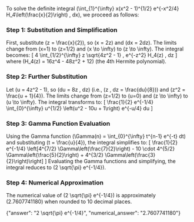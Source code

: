 

To solve the definite integral \(\int_{1}^{\infty} x(x^2 - 1)^{1/2} e^{-x^2/4} H_4\left(\frac{x}{2}\right) \, dx\), we proceed as follows:

### Step 1: Substitution and Simplification
First, substitute \(z = \frac{x}{2}\), so \(x = 2z\) and \(dx = 2dz\). The limits change from \(x=1\) to \(z=1/2\) and \(x \to \infty\) to \(z \to \infty\). The integral becomes:
\[
4 \int_{1/2}^{\infty} z \sqrt{4z^2 - 1} \, e^{-z^2} H_4(z) \, dz
\]
where \(H_4(z) = 16z^4 - 48z^2 + 12\) (the 4th Hermite polynomial).

### Step 2: Further Substitution
Let \(u = 4z^2 - 1\), so \(du = 8z \, dz\) (i.e., \(z \, dz = \frac{du}{8}\)) and \(z^2 = \frac{u + 1}{4}\). The limits change from \(z=1/2\) to \(u=0\) and \(z \to \infty\) to \(u \to \infty\). The integral transforms to:
\[
\frac{1}{2} e^{-1/4} \int_{0}^{\infty} u^{1/2} \left(u^2 - 10u + 1\right) e^{-u/4} du
\]

### Step 3: Gamma Function Evaluation
Using the Gamma function \(\Gamma(n) = \int_{0}^{\infty} t^{n-1} e^{-t} dt\) and substituting \(t = \frac{u}{4}\), the integral simplifies to:
\[
\frac{1}{2} e^{-1/4} \left[4^{7/2} \Gamma\left(\frac{7}{2}\right) - 10 \cdot 4^{5/2} \Gamma\left(\frac{5}{2}\right) + 4^{3/2} \Gamma\left(\frac{3}{2}\right)\right]
\]
Evaluating the Gamma functions and simplifying, the integral reduces to \(2 \sqrt{\pi} e^{-1/4}\).

### Step 4: Numerical Approximation
The numerical value of \(2 \sqrt{\pi} e^{-1/4}\) is approximately \(2.7607741180\) when rounded to 10 decimal places.

{"answer": "2 \sqrt{\pi} e^{-1/4}", "numerical_answer": "2.7607741180"}
